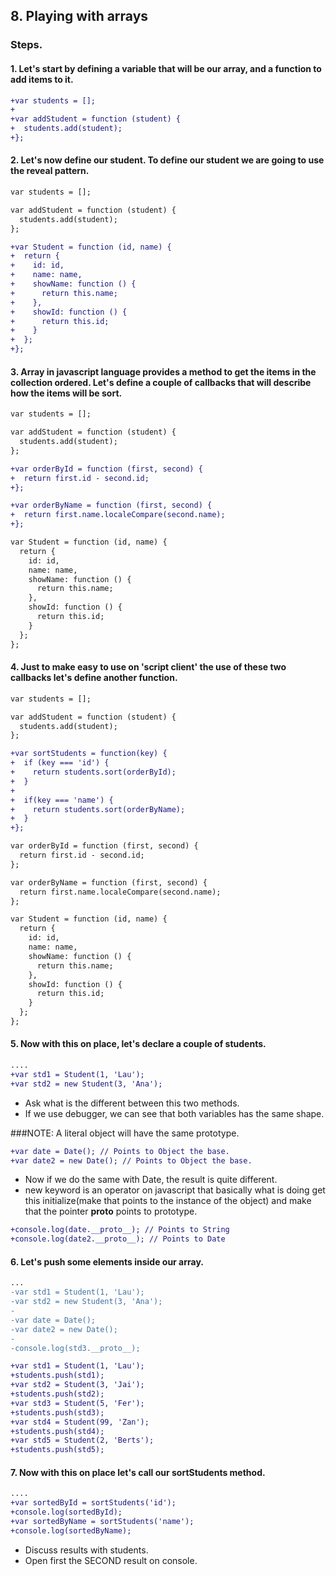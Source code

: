 ## 8. Playing with arrays

### Steps.

#### 1. Let's start by defining a variable that will be our array, and a function to add items to it.

```diff
+var students = [];
+
+var addStudent = function (student) {
+  students.add(student);
+};
```

#### 2. Let's now define our student. To define our student we are going to use the reveal pattern.

```diff
var students = [];

var addStudent = function (student) {
  students.add(student);
};

+var Student = function (id, name) {
+  return {
+    id: id,
+    name: name,
+    showName: function () {
+      return this.name;
+    },
+    showId: function () {
+      return this.id;
+    }
+  };
+};
```

#### 3. Array in javascript language provides a method to get the items in the collection ordered. Let's define a couple of callbacks that will describe how the items will be sort.

```diff
var students = [];

var addStudent = function (student) {
  students.add(student);
};

+var orderById = function (first, second) {
+  return first.id - second.id;
+};

+var orderByName = function (first, second) {
+  return first.name.localeCompare(second.name);
+};

var Student = function (id, name) {
  return {
    id: id,
    name: name,
    showName: function () {
      return this.name;
    },
    showId: function () {
      return this.id;
    }
  };
};
```
#### 4. Just to make easy to use on 'script client' the use of these two callbacks let's define another function.

```diff
var students = [];

var addStudent = function (student) {
  students.add(student);
};

+var sortStudents = function(key) {
+  if (key === 'id') {
+    return students.sort(orderById);
+  }
+
+  if(key === 'name') {
+    return students.sort(orderByName);
+  }
+};

var orderById = function (first, second) {
  return first.id - second.id;
};

var orderByName = function (first, second) {
  return first.name.localeCompare(second.name);
};

var Student = function (id, name) {
  return {
    id: id,
    name: name,
    showName: function () {
      return this.name;
    },
    showId: function () {
      return this.id;
    }
  };
};
```
#### 5. Now with this on place, let's declare a couple of students.

```diff
....
+var std1 = Student(1, 'Lau');
+var std2 = new Student(3, 'Ana');
```
* Ask what is the different between this two methods.
* If we use debugger, we can see that both variables has the same shape.

###NOTE: A literal object will have the same prototype. 

```diff
+var date = Date(); // Points to Object the base.
+var date2 = new Date(); // Points to Object the base.
```
* Now if we do the same with Date, the result is quite different.
* new keyword is an operator on javascript that basically what is doing get this initialize(make that points to the instance of the object) and make that the pointer __proto__ points to prototype.

```diff
+console.log(date.__proto__); // Points to String
+console.log(date2.__proto__); // Points to Date
```
#### 6. Let's push some elements inside our array.

```diff
...
-var std1 = Student(1, 'Lau');
-var std2 = new Student(3, 'Ana');
-
-var date = Date();
-var date2 = new Date();
-
-console.log(std3.__proto__);

+var std1 = Student(1, 'Lau');
+students.push(std1);
+var std2 = Student(3, 'Jai');
+students.push(std2);
+var std3 = Student(5, 'Fer');
+students.push(std3);
+var std4 = Student(99, 'Zan');
+students.push(std4);
+var std5 = Student(2, 'Berts');
+students.push(std5);
```

#### 7. Now with this on place let's call our sortStudents method.

```diff
....
+var sortedById = sortStudents('id');
+console.log(sortedById);
+var sortedByName = sortStudents('name');
+console.log(sortedByName);
```
* Discuss results with students.
* Open first the SECOND result on console.
